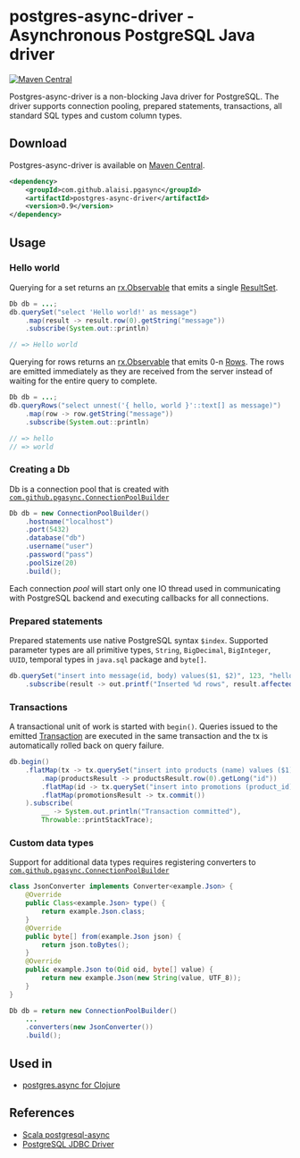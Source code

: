 # postgres-async-driver - Asynchronous PostgreSQL Java driver

[![Maven Central](https://maven-badges.herokuapp.com/maven-central/com.github.alaisi.pgasync/postgres-async-driver/badge.svg)](https://maven-badges.herokuapp.com/maven-central/com.github.alaisi.pgasync/postgres-async-driver/)

Postgres-async-driver is a non-blocking Java driver for PostgreSQL. The driver supports connection pooling, prepared statements, transactions, all standard SQL types and custom column types. 

## Download

Postgres-async-driver is available on [Maven Central](http://search.maven.org/#search|ga|1|g%3A%22com.github.alaisi.pgasync%22).

```xml
<dependency>
    <groupId>com.github.alaisi.pgasync</groupId>
    <artifactId>postgres-async-driver</artifactId>
    <version>0.9</version>
</dependency>
```

## Usage

### Hello world

Querying for a set returns an [rx.Observable](http://reactivex.io/documentation/observable.html) that emits a single [ResultSet](https://github.com/alaisi/postgres-async-driver/blob/master/src/main/java/com/github/pgasync/ResultSet.java).

```java
Db db = ...;
db.querySet("select 'Hello world!' as message")
    .map(result -> result.row(0).getString("message"))
    .subscribe(System.out::println)

// => Hello world
```

Querying for rows returns an [rx.Observable](http://reactivex.io/documentation/observable.html) that emits 0-n [Rows](https://github.com/alaisi/postgres-async-driver/blob/master/src/main/java/com/github/pgasync/Row.java). The rows are emitted immediately as they are received from the server instead of waiting for the entire query to complete.

```java
Db db = ...;
db.queryRows("select unnest('{ hello, world }'::text[] as message)")
    .map(row -> row.getString("message"))
    .subscribe(System.out::println)

// => hello
// => world
```

### Creating a Db

Db is a connection pool that is created with [`com.github.pgasync.ConnectionPoolBuilder`](https://github.com/alaisi/postgres-async-driver/blob/master/src/main/java/com/github/pgasync/ConnectionPoolBuilder.java)

```java
Db db = new ConnectionPoolBuilder()
    .hostname("localhost")
    .port(5432)
    .database("db")
    .username("user")
    .password("pass")
    .poolSize(20)
    .build();
```

Each connection *pool* will start only one IO thread used in communicating with PostgreSQL backend and executing callbacks for all connections.

### Prepared statements

Prepared statements use native PostgreSQL syntax `$index`. Supported parameter types are all primitive types, `String`, `BigDecimal`, `BigInteger`, `UUID`, temporal types in `java.sql` package and `byte[]`.

```java
db.querySet("insert into message(id, body) values($1, $2)", 123, "hello")
    .subscribe(result -> out.printf("Inserted %d rows", result.affectedRows() ));
```

### Transactions

A transactional unit of work is started with `begin()`. Queries issued to the emitted [Transaction](https://github.com/alaisi/postgres-async-driver/blob/master/src/main/java/com/github/pgasync/Transaction.java) are executed in the same transaction and the tx is automatically rolled back on query failure.

```java
db.begin()
    .flatMap(tx -> tx.querySet("insert into products (name) values ($1) returning id", "saw")
        .map(productsResult -> productsResult.row(0).getLong("id"))
        .flatMap(id -> tx.querySet("insert into promotions (product_id) values ($1)", id))
        .flatMap(promotionsResult -> tx.commit())
    ).subscribe(
        __ -> System.out.println("Transaction committed"),
        Throwable::printStackTrace);

```

### Custom data types

Support for additional data types requires registering converters to [`com.github.pgasync.ConnectionPoolBuilder`](https://github.com/alaisi/postgres-async-driver/blob/master/src/main/java/com/github/pgasync/ConnectionPoolBuilder.java)

```java
class JsonConverter implements Converter<example.Json> {
    @Override
    public Class<example.Json> type() {
        return example.Json.class;
    }
    @Override
    public byte[] from(example.Json json) {
        return json.toBytes();
    }
    @Override
    public example.Json to(Oid oid, byte[] value) {
        return new example.Json(new String(value, UTF_8));
    }
}

Db db = return new ConnectionPoolBuilder()
    ...
    .converters(new JsonConverter())
    .build();
```

## Used in

* [postgres.async for Clojure](https://github.com/alaisi/postgres.async)

## References
* [Scala postgresql-async](https://github.com/mauricio/postgresql-async)
* [PostgreSQL JDBC Driver](http://jdbc.postgresql.org/about/about.html)

